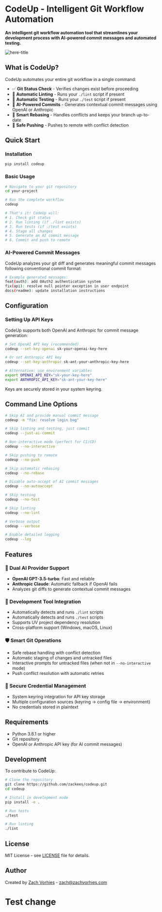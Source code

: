 # CodeUp - Intelligent Git Workflow Automation

**An intelligent git workflow automation tool that streamlines your development process with AI-powered commit messages and automated testing.**

![here-title](https://github.com/user-attachments/assets/c661d973-3f44-4a70-b3ae-cb75bbf09285)

## What is CodeUp?

CodeUp automates your entire git workflow in a single command:
- ✅ **Git Status Check** - Verifies changes exist before proceeding
- 🧹 **Automatic Linting** - Runs your `./lint` script if present
- 🧪 **Automatic Testing** - Runs your `./test` script if present
- 📝 **AI-Powered Commits** - Generates contextual commit messages using OpenAI or Anthropic
- 🔄 **Smart Rebasing** - Handles conflicts and keeps your branch up-to-date
- 🚀 **Safe Pushing** - Pushes to remote with conflict detection

## Quick Start

### Installation

```bash
pip install codeup
```

### Basic Usage

```bash
# Navigate to your git repository
cd your-project

# Run the complete workflow
codeup

# That's it! CodeUp will:
# 1. Check git status
# 2. Run linting (if ./lint exists)
# 3. Run tests (if ./test exists)
# 4. Stage all changes
# 5. Generate an AI commit message
# 6. Commit and push to remote
```

### AI-Powered Commit Messages

CodeUp analyzes your git diff and generates meaningful commit messages following conventional commit format:

```bash
# Example generated messages:
feat(auth): add OAuth2 authentication system
fix(api): resolve null pointer exception in user endpoint
docs(readme): update installation instructions
```

## Configuration

### Setting Up API Keys

CodeUp supports both OpenAI and Anthropic for commit message generation:

```bash
# Set OpenAI API key (recommended)
codeup --set-key-openai sk-your-openai-key-here

# Or set Anthropic API key
codeup --set-key-anthropic sk-ant-your-anthropic-key-here

# Alternative: use environment variables
export OPENAI_API_KEY="sk-your-key-here"
export ANTHROPIC_API_KEY="sk-ant-your-key-here"
```

Keys are securely stored in your system keyring.

## Command Line Options

```bash
# Skip AI and provide manual commit message
codeup -m "fix: resolve login bug"

# Skip linting and testing, just commit
codeup --just-ai-commit

# Non-interactive mode (perfect for CI/CD)
codeup --no-interactive

# Skip pushing to remote
codeup --no-push

# Skip automatic rebasing
codeup --no-rebase

# Disable auto-accept of AI commit messages
codeup --no-autoaccept

# Skip testing
codeup --no-test

# Skip linting
codeup --no-lint

# Verbose output
codeup --verbose

# Enable detailed logging
codeup --log
```

## Features

### 🤖 Dual AI Provider Support
- **OpenAI GPT-3.5-turbo**: Fast and reliable
- **Anthropic Claude**: Automatic fallback if OpenAI fails
- Analyzes git diffs to generate contextual commit messages

### 🔧 Development Tool Integration
- Automatically detects and runs `./lint` scripts
- Automatically detects and runs `./test` scripts
- Supports UV project dependency resolution
- Cross-platform support (Windows, macOS, Linux)

### 🛡️ Smart Git Operations
- Safe rebase handling with conflict detection
- Automatic staging of changes and untracked files
- Interactive prompts for untracked files (when not in `--no-interactive` mode)
- Push conflict resolution with automatic retries

### 🔐 Secure Credential Management
- System keyring integration for API key storage
- Multiple configuration sources (keyring → config file → environment)
- No credentials stored in plaintext

## Requirements

- Python 3.8.1 or higher
- Git repository
- OpenAI or Anthropic API key (for AI commit messages)

## Development

To contribute to CodeUp:

```bash
# Clone the repository
git clone https://github.com/zackees/codeup.git
cd codeup

# Install in development mode
pip install -e .

# Run tests
./test

# Run linting
./lint
```

## License

MIT License - see [LICENSE](LICENSE) file for details.

## Author

Created by [Zach Vorhies](https://github.com/zackees) - zach@zachvorhies.com
# Test change
